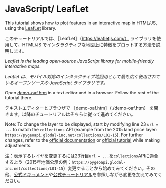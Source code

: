 # JavaScript/ LeafLet

This tutorial shows how to plot features in an interactive map in HTML/JS, using the [LeafLet](https://leafletjs.com/) library.

このチュートリアルでは、［LeafLet］（https://leafletjs.com/） ライブラリを使用して、HTML/JS でインタラクティブな地図上に特徴をプロットする方法を説明します。

*Leaflet is the leading open-source JavaScript library for mobile-friendly interactive maps.*

*Leaflet は、モバイル対応のインタラクティブ地図用として最も広く使用されているオープンソースの JavaScript ライブラリです。*

Open [demo-oaf.htm](./demo-oaf.htm) in a text editor and in a browser. Follow the rest of the tutorial there.

テキストエディターとブラウザで ［demo-oaf.htm］（./demo-oaf.htm） を開きます。以降のチュートリアルはそちらに従って進めてください。

Note: To change the layer to be displayed, start by modifying line 23 `url = ...` to match the `collections` API (example from the 2015 land price layer: `https://pygeoapi.glodal-inc.net/collections/L01-15`). For further changes, refer to the [official documentation](https://leafletjs.com/reference.html) or [official tutorial](https://leafletjs.com/examples.html) while making adjustments.

注：表示するレイヤを変更するには23行目`url = ...`を`collections`APIに適合するよう（2015年地価公示の例：`https://pygeoapi.glodal-inc.net/collections/L01-15`）変更することから始めてみてください。その他、[公式ドキュメント](https://leafletjs.com/reference.html)や[公式チュートリアル](https://leafletjs.com/examples.html)を参照しながら変更を加えてみてください。